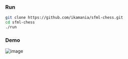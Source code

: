 ### Run 
```bash
git clone https://github.com/ikamania/sfml-chess.git
cd sfml-chess
./run
```
### Demo
![image]()
